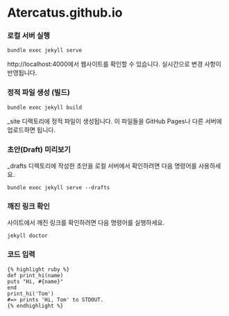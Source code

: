 # Atercatus.github.io

### 로컬 서버 실행

```
bundle exec jekyll serve
```

http://localhost:4000에서 웹사이트를 확인할 수 있습니다.
실시간으로 변경 사항이 반영됩니다.

### 정적 파일 생성 (빌드)

```
bundle exec jekyll build
```

\_site 디렉토리에 정적 파일이 생성됩니다.
이 파일들을 GitHub Pages나 다른 서버에 업로드하면 됩니다.

### 초안(Draft) 미리보기

\_drafts 디렉토리에 작성한 초안을 로컬 서버에서 확인하려면 다음 명령어를 사용하세요.

```
bundle exec jekyll serve --drafts
```

### 깨진 링크 확인

사이트에서 깨진 링크를 확인하려면 다음 명령어를 실행하세요.

```
jekyll doctor
```

### 코드 입력

```
{% highlight ruby %}
def print_hi(name)
puts "Hi, #{name}"
end
print_hi('Tom')
#=> prints 'Hi, Tom' to STDOUT.
{% endhighlight %}
```
